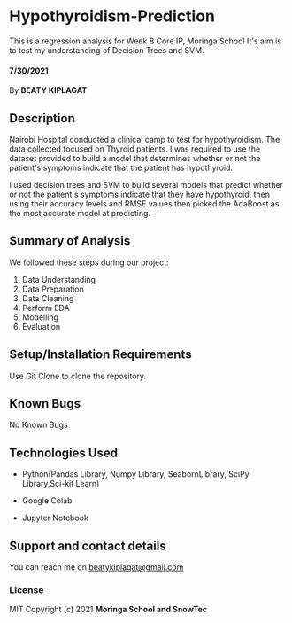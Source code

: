 # Hypothyroidism-Prediction
This is a regression analysis for Week 8 Core IP, Moringa School
It's aim is to test my understanding of Decision Trees and SVM.
#### 7/30/2021
By **BEATY KIPLAGAT**
## Description

Nairobi Hospital conducted a clinical camp to test for hypothyroidism. The data collected focused on Thyroid patients. I was required to use the dataset provided to build a model that determines whether or not the patient's symptoms indicate that the patient has hypothyroid.

I used decision trees and SVM to build several models that predict whether or not the patient's symptoms indicate that they have hypothyroid, then using their accuracy levels and RMSE values then picked the AdaBoost as the most accurate model at predicting.

## Summary of Analysis
We followed these steps during our project:
1. Data Understanding
2. Data Preparation
3. Data Cleaning
4. Perform EDA
5. Modelling
6. Evaluation

## Setup/Installation Requirements
Use Git Clone to clone the repository. 

## Known Bugs
No Known Bugs

## Technologies Used
* Python(Pandas Library, Numpy Library, SeabornLibrary, SciPy Library,Sci-kit Learn)

* Google Colab

* Jupyter Notebook

## Support and contact details
You can reach me on beatykiplagat@gmail.com
### License
MIT
Copyright (c) 2021 **Moringa School and SnowTec**
